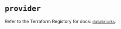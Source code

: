 # `provider`

Refer to the Terraform Registory for docs: [`databricks`](https://registry.terraform.io/providers/databricks/databricks/1.23.0/docs).
